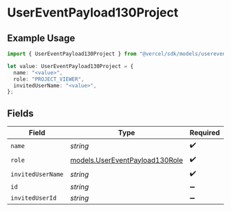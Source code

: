 # UserEventPayload130Project

## Example Usage

```typescript
import { UserEventPayload130Project } from "@vercel/sdk/models/userevent.js";

let value: UserEventPayload130Project = {
  name: "<value>",
  role: "PROJECT_VIEWER",
  invitedUserName: "<value>",
};
```

## Fields

| Field                                                                  | Type                                                                   | Required                                                               | Description                                                            |
| ---------------------------------------------------------------------- | ---------------------------------------------------------------------- | ---------------------------------------------------------------------- | ---------------------------------------------------------------------- |
| `name`                                                                 | *string*                                                               | :heavy_check_mark:                                                     | N/A                                                                    |
| `role`                                                                 | [models.UserEventPayload130Role](../models/usereventpayload130role.md) | :heavy_check_mark:                                                     | N/A                                                                    |
| `invitedUserName`                                                      | *string*                                                               | :heavy_check_mark:                                                     | N/A                                                                    |
| `id`                                                                   | *string*                                                               | :heavy_minus_sign:                                                     | N/A                                                                    |
| `invitedUserId`                                                        | *string*                                                               | :heavy_minus_sign:                                                     | N/A                                                                    |